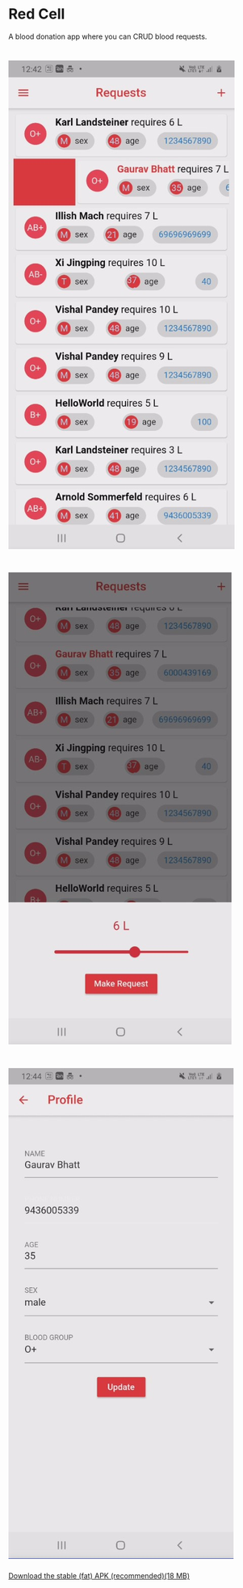 # Red Cell
A blood donation app where you can CRUD blood requests. 
# ![Feed](screenshots/requests.jpg)
# ![create](screenshots/make_request.jpg)
# ![delete](screenshots/profile.jpg) 
[Download the stable (fat) APK (recommended)(18 MB)](https://drive.google.com/file/d/1WcE7d8T8nmWdxf4AKke7be5ZqOW6x_GR/view?usp=sharing)
